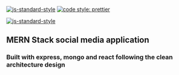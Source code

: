 [![js-standard-style](https://img.shields.io/badge/code%20style-standard-brightgreen.svg)](http://standardjs.com) [![code style: prettier](https://img.shields.io/badge/code_style-prettier-ff69b4.svg?style=flat-square)](https://github.com/prettier/prettier)


[![js-standard-style](https://cdn.rawgit.com/standard/standard/master/badge.svg)](http://standardjs.com)

## MERN Stack social media application

### Built with express, mongo and react following the clean architecture design

